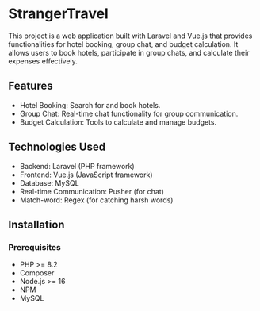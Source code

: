 # StrangerTravel #

This project is a web application built with Laravel and Vue.js that provides functionalities for hotel booking, group chat, and budget calculation. It allows users to book hotels, participate in group chats, and calculate their expenses effectively.

## Features ##
- Hotel Booking: Search for and book hotels.</br>
- Group Chat: Real-time chat functionality for group communication.</br>
- Budget Calculation: Tools to calculate and manage budgets.

## Technologies Used ##
- Backend: Laravel (PHP framework)</br>
- Frontend: Vue.js (JavaScript framework)</br>
- Database: MySQL</br>
- Real-time Communication: Pusher (for chat)
- Match-word: Regex (for catching harsh words)

## Installation ##
### Prerequisites ###
- PHP >= 8.2
- Composer
- Node.js >= 16
- NPM
- MySQL
